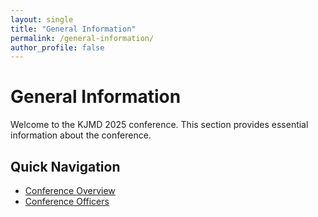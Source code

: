 ```yaml
---
layout: single
title: "General Information"
permalink: /general-information/
author_profile: false
---
```


# General Information

Welcome to the KJMD 2025 conference. This section provides essential information about the conference.

## Quick Navigation

- [Conference Overview](/conference-overview/)
- [Conference Officers](/conference-officers/)